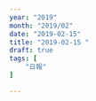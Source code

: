 ```yaml
---
year: "2019"
month: "2019/02"
date: "2019-02-15"
title: "2019-02-15 "
draft: true
tags: [
    "日報"
]

---
```


